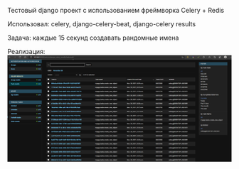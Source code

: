 Тестовый django проект с использованием фреймворка Celery + Redis

Использовал: celery, django-celery-beat, django-celery results

Задача: каждые 15 секунд создавать рандомные имена


Реализация:![img_1.png](img_1.png)